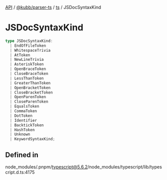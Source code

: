 [API](../../../../../packages.md) / [@kubb/parser-ts](../../../index.md) / [ts](../index.md) / JSDocSyntaxKind

# JSDocSyntaxKind

```ts
type JSDocSyntaxKind: 
  | EndOfFileToken
  | WhitespaceTrivia
  | AtToken
  | NewLineTrivia
  | AsteriskToken
  | OpenBraceToken
  | CloseBraceToken
  | LessThanToken
  | GreaterThanToken
  | OpenBracketToken
  | CloseBracketToken
  | OpenParenToken
  | CloseParenToken
  | EqualsToken
  | CommaToken
  | DotToken
  | Identifier
  | BacktickToken
  | HashToken
  | Unknown
  | KeywordSyntaxKind;
```

## Defined in

node\_modules/.pnpm/typescript@5.6.2/node\_modules/typescript/lib/typescript.d.ts:4175
